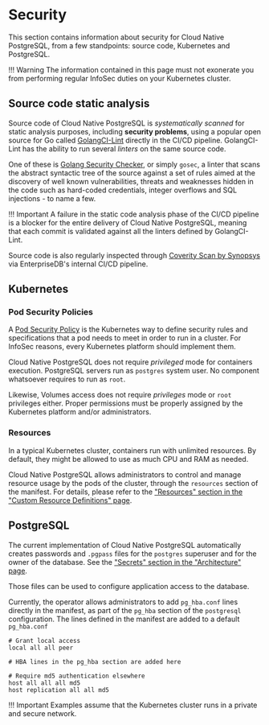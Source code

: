 # Security

This section contains information about security for Cloud Native PostgreSQL,
from a few standpoints: source code, Kubernetes and PostgreSQL.

!!! Warning
    The information contained in this page must not exonerate you from
    performing regular InfoSec duties on your Kubernetes cluster.

## Source code static analysis

Source code of Cloud Native PostgreSQL is *systematically scanned* for static analysis purposes,
including **security problems**, using a popular open source for Go called
[GolangCI-Lint](https://github.com/golangci/golangci-lint) directly in the CI/CD pipeline.
GolangCI-Lint has the ability to run several *linters* on the same source code.

One of these is [Golang Security Checker](https://github.com/securego/gosec), or simply `gosec`,
a linter that scans the abstract syntactic tree of the source against a set of rules aimed at
the discovery of well known vulnerabilities, threats and weaknesses hidden in
the code such as hard-coded credentials, integer overflows and SQL injections - to name a few.

!!! Important
    A failure in the static code analysis phase of the CI/CD pipeline is a blocker
    for the entire delivery of Cloud Native PostgreSQL, meaning that each commit is validated
    against all the linters defined by GolangCI-Lint.

Source code is also regularly inspected through [Coverity Scan by Synopsys](https://scan.coverity.com/)
via EnterpriseDB's internal CI/CD pipeline.

## Kubernetes

### Pod Security Policies

A [Pod Security Policy](https://kubernetes.io/docs/concepts/policy/pod-security-policy/)
is the Kubernetes way to define security rules and specifications that a pod needs to meet
in order to run in a cluster.
For InfoSec reasons, every Kubernetes platform should implement them.

Cloud Native PostgreSQL does not require *privileged* mode for containers execution.
PostgreSQL servers run as `postgres` system user. No component whatsoever requires to run as `root`.

Likewise, Volumes access does not require *privileges* mode or `root` privileges either.
Proper permissions must be properly assigned by the Kubernetes platform and/or administrators.

### Resources

In a typical Kubernetes cluster, containers run with unlimited resources. By default,
they might be allowed to use as much CPU and RAM as needed.

Cloud Native PostgreSQL allows administrators to control and manage resource usage by the pods of the cluster,
through the `resources` section of the manifest. For details, please refer to the
["Resources" section in the "Custom Resource Definitions" page](crd.md#resources).

## PostgreSQL

The current implementation of Cloud Native PostgreSQL automatically creates
passwords and `.pgpass` files for the `postgres` superuser and for the owner of
the database. See the
["Secrets" section in the "Architecture" page](architecture.md#secrets).

Those files can be used to configure application access to the database.

Currently, the operator allows administrators to add `pg_hba.conf` lines directly in the manifest, as part of the
`pg_hba` section of the `postgresql` configuration. The lines defined in the
manifest are added to a default `pg_hba.conf`

```
# Grant local access
local all all peer

# HBA lines in the pg_hba section are added here

# Require md5 authentication elsewhere
host all all all md5
host replication all all md5
```

!!! Important
    Examples assume that the Kubernetes cluster runs in a private and secure network.

